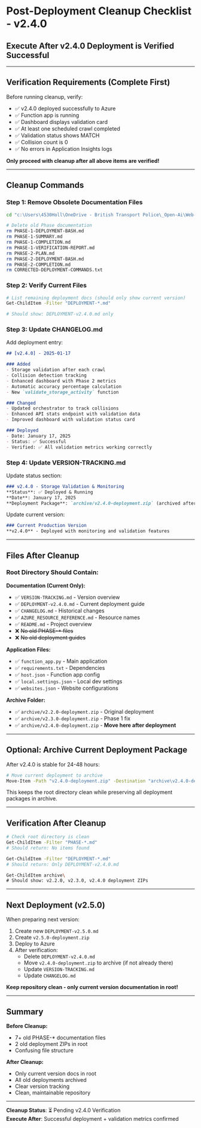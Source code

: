 # Post-Deployment Cleanup Checklist - v2.4.0

## Execute After v2.4.0 Deployment is Verified Successful

---

## Verification Requirements (Complete First)

Before running cleanup, verify:

- ✅ v2.4.0 deployed successfully to Azure
- ✅ Function app is running
- ✅ Dashboard displays validation card
- ✅ At least one scheduled crawl completed
- ✅ Validation status shows MATCH
- ✅ Collision count is 0
- ✅ No errors in Application Insights logs

**Only proceed with cleanup after all above items are verified!**

---

## Cleanup Commands

### Step 1: Remove Obsolete Documentation Files

```bash
cd "c:\Users\4530Holl\OneDrive - British Transport Police\_Open-Ai\Web-Crawler-Repo\functions-python-web-crawler\functions-python-web-crawler"

# Delete old Phase documentation
rm PHASE-1-DEPLOYMENT-BASH.md
rm PHASE-1-SUMMARY.md
rm PHASE-1-COMPLETION.md
rm PHASE-1-VERIFICATION-REPORT.md
rm PHASE-2-PLAN.md
rm PHASE-2-DEPLOYMENT-BASH.md
rm PHASE-2-COMPLETION.md
rm CORRECTED-DEPLOYMENT-COMMANDS.txt
```

### Step 2: Verify Current Files

```bash
# List remaining deployment docs (should only show current version)
Get-ChildItem -Filter "DEPLOYMENT-*.md"

# Should show: DEPLOYMENT-v2.4.0.md only
```

### Step 3: Update CHANGELOG.md

Add deployment entry:

```markdown
## [v2.4.0] - 2025-01-17

### Added
- Storage validation after each crawl
- Collision detection tracking
- Enhanced dashboard with Phase 2 metrics
- Automatic accuracy percentage calculation
- New `validate_storage_activity` function

### Changed
- Updated orchestrator to track collisions
- Enhanced API stats endpoint with validation data
- Improved dashboard with validation status card

### Deployed
- Date: January 17, 2025
- Status: ✅ Successful
- Verified: ✅ All validation metrics working correctly
```

### Step 4: Update VERSION-TRACKING.md

Update status section:

```markdown
### v2.4.0 - Storage Validation & Monitoring
**Status**: ✅ Deployed & Running  
**Date**: January 17, 2025  
**Deployment Package**: `archive/v2.4.0-deployment.zip` (archived after deployment)
```

Update current version:

```markdown
### Current Production Version
**v2.4.0** - Deployed with monitoring and validation features
```

---

## Files After Cleanup

### Root Directory Should Contain:

**Documentation (Current Only):**
- ✅ `VERSION-TRACKING.md` - Version overview
- ✅ `DEPLOYMENT-v2.4.0.md` - Current deployment guide
- ✅ `CHANGELOG.md` - Historical changes
- ✅ `AZURE_RESOURCE_REFERENCE.md` - Resource names
- ✅ `README.md` - Project overview
- ❌ ~~No old PHASE-* files~~
- ❌ ~~No old deployment guides~~

**Application Files:**
- ✅ `function_app.py` - Main application
- ✅ `requirements.txt` - Dependencies
- ✅ `host.json` - Function app config
- ✅ `local.settings.json` - Local dev settings
- ✅ `websites.json` - Website configurations

**Archive Folder:**
- ✅ `archive/v2.2.0-deployment.zip` - Original deployment
- ✅ `archive/v2.3.0-deployment.zip` - Phase 1 fix
- ✅ `archive/v2.4.0-deployment.zip` - **Move here after deployment**

---

## Optional: Archive Current Deployment Package

After v2.4.0 is stable for 24-48 hours:

```bash
# Move current deployment to archive
Move-Item -Path "v2.4.0-deployment.zip" -Destination "archive\v2.4.0-deployment.zip"
```

This keeps the root directory clean while preserving all deployment packages in archive.

---

## Verification After Cleanup

```bash
# Check root directory is clean
Get-ChildItem -Filter "PHASE-*.md"
# Should return: No items found

Get-ChildItem -Filter "DEPLOYMENT-*.md"
# Should return: Only DEPLOYMENT-v2.4.0.md

Get-ChildItem archive\
# Should show: v2.2.0, v2.3.0, v2.4.0 deployment ZIPs
```

---

## Next Deployment (v2.5.0)

When preparing next version:

1. Create new `DEPLOYMENT-v2.5.0.md`
2. Create `v2.5.0-deployment.zip`
3. Deploy to Azure
4. After verification:
   - Delete `DEPLOYMENT-v2.4.0.md`
   - Move `v2.4.0-deployment.zip` to archive (if not already there)
   - Update `VERSION-TRACKING.md`
   - Update `CHANGELOG.md`

**Keep repository clean - only current version documentation in root!**

---

## Summary

**Before Cleanup:**
- 7+ old PHASE-* documentation files
- 2 old deployment ZIPs in root
- Confusing file structure

**After Cleanup:**
- Only current version docs in root
- All old deployments archived
- Clear version tracking
- Clean, maintainable repository

---

**Cleanup Status**: ⏳ Pending v2.4.0 Verification  
**Execute After**: Successful deployment + validation metrics confirmed
